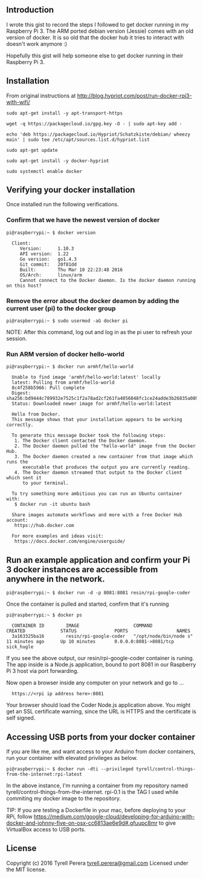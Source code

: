 ## Introduction

I wrote this gist to record the steps I followed to get docker running in my Raspberry Pi 3. The ARM ported debian version (Jessie) comes with an old version of docker. It is so old that the docker hub it tries to interact with doesn't work anymore :)

Hopefully this gist will help someone else to get docker running in their Raspberry Pi 3.

## Installation

From original instructions at http://blog.hypriot.com/post/run-docker-rpi3-with-wifi/ 


`sudo apt-get install -y apt-transport-https`

`wget -q https://packagecloud.io/gpg.key -O - | sudo apt-key add -`

`echo 'deb https://packagecloud.io/Hypriot/Schatzkiste/debian/ wheezy main' | sudo tee /etc/apt/sources.list.d/hypriot.list`

`sudo apt-get update`

`sudo apt-get install -y docker-hypriot`

`sudo systemctl enable docker`

## Verifying your docker installation

Once installed run the following verifications.

### Confirm that we have the newest version of docker

`pi@raspberrypi:~ $ docker version`

      Client:
         Version:      1.10.3
         API version:  1.22
         Go version:   go1.4.3
         Git commit:   20f81dd
         Built:        Thu Mar 10 22:23:48 2016
         OS/Arch:      linux/arm
         Cannot connect to the Docker daemon. Is the docker daemon running on this host?


### Remove the error about the docker deamon by adding the current user (pi) to the docker group

`pi@raspberrypi:~ $ sudo usermod -aG docker pi`

NOTE: After this command, log out and log in as the pi user to refresh your session.

### Run ARM version of docker hello-world

`pi@raspberrypi:~ $ docker run armhf/hello-world`

      Unable to find image 'armhf/hello-world:latest' locally
      latest: Pulling from armhf/hello-world
      8c4f258b5966: Pull complete 
      Digest: sha256:bd9444c789932e7525c1f2a78ad2cf261fa4056048fc1ce24adde3b26835a089
      Status: Downloaded newer image for armhf/hello-world:latest
      
      Hello from Docker.
      This message shows that your installation appears to be working correctly.
      
      To generate this message Docker took the following steps:
       1. The Docker client contacted the Docker daemon.
       2. The Docker daemon pulled the "hello-world" image from the Docker Hub.
       3. The Docker daemon created a new container from that image which runs the
          executable that produces the output you are currently reading.
       4. The Docker daemon streamed that output to the Docker client which sent it
          to your terminal.
      
      To try something more ambitious you can run an Ubuntu container with:
       $ docker run -it ubuntu bash
      
      Share images automate workflows and more with a free Docker Hub account:
       https://hub.docker.com
      
      For more examples and ideas visit:
       https://docs.docker.com/engine/userguide/

## Run an example application and confirm your Pi 3 docker instances are accessible from anywhere in the network.

`pi@raspberrypi:~ $ docker run -d -p 8081:8081 resin/rpi-google-coder`

Once the container is pulled and started, confirm that it's running 

`pi@raspberrypi:~ $ docker ps`

      CONTAINER ID        IMAGE                    COMMAND                  CREATED             STATUS              PORTS                  NAMES
      3a163325ba16        resin/rpi-google-coder   "/opt/node/bin/node s"   11 minutes ago      Up 10 minutes       0.0.0.0:8081->8081/tcp   sick_hugle

If you see the above output, our resin/rpi-google-coder container is runing. The app inside is a Node.js application, bound to port 8081 in our Raspberry Pi 3 host via port forwarding.

Now open a browser inside any computer on your network and go to ...

      https://<rpi ip address here>:8081  

Your browser should load the Coder Node.js application above. You might get an SSL certificate warning, since the URL is HTTPS and the certificate is self signed. 

## Accessing USB ports from your docker container

If you are like me, and want access to your Arduino from docker containers, run your container with elevated privileges as below.

`pi@raspberrypi:~ $ docker run -dti --privileged tyrell/control-things-from-the-internet:rpi-latest`

In the above instance, I'm running a container from my repository named tyrell/control-things-from-the-internet. rpi-0.1 is the TAG I used while commiting my docker image to the repository.

TIP: If you are testing a Dockerfile in your mac, before deploying to your RPi, follow https://medium.com/google-cloud/developing-for-arduino-with-docker-and-johnny-five-on-osx-cc6813ae6e9d#.gfuupc8mr to give VirtualBox access to USB ports.

## License
Copyright (c) 2016 Tyrell Perera <tyrell.perera@gmail.com>
Licensed under the MIT license.